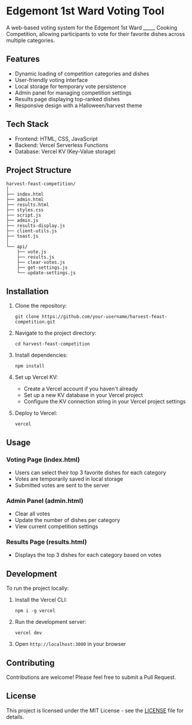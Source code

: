 # Edgemont 1st Ward Voting Tool

A web-based voting system for the Edgemont 1st Ward _____ Cooking Competition, allowing participants to vote for their favorite dishes across multiple categories.

## Features

- Dynamic loading of competition categories and dishes
- User-friendly voting interface
- Local storage for temporary vote persistence
- Admin panel for managing competition settings
- Results page displaying top-ranked dishes
- Responsive design with a Halloween/harvest theme

## Tech Stack

- Frontend: HTML, CSS, JavaScript
- Backend: Vercel Serverless Functions
- Database: Vercel KV (Key-Value storage)

## Project Structure

```
harvest-feast-competition/
│
├── index.html
├── admin.html
├── results.html
├── styles.css
├── script.js
├── admin.js
├── results-display.js
├── client-utils.js
├── toast.js
│
└── api/
    ├── vote.js
    ├── results.js
    ├── clear-votes.js
    ├── get-settings.js
    └── update-settings.js
```

## Installation

1. Clone the repository:
   ```
   git clone https://github.com/your-username/harvest-feast-competition.git
   ```

2. Navigate to the project directory:
   ```
   cd harvest-feast-competition
   ```

3. Install dependencies:
   ```
   npm install
   ```

4. Set up Vercel KV:
   - Create a Vercel account if you haven't already
   - Set up a new KV database in your Vercel project
   - Configure the KV connection string in your Vercel project settings

5. Deploy to Vercel:
   ```
   vercel
   ```

## Usage

### Voting Page (index.html)
- Users can select their top 3 favorite dishes for each category
- Votes are temporarily saved in local storage
- Submitted votes are sent to the server

### Admin Panel (admin.html)
- Clear all votes
- Update the number of dishes per category
- View current competition settings

### Results Page (results.html)
- Displays the top 3 dishes for each category based on votes

## Development

To run the project locally:

1. Install the Vercel CLI:
   ```
   npm i -g vercel
   ```

2. Run the development server:
   ```
   vercel dev
   ```

3. Open `http://localhost:3000` in your browser

## Contributing

Contributions are welcome! Please feel free to submit a Pull Request.

## License

This project is licensed under the MIT License - see the [LICENSE](LICENSE) file for details.
